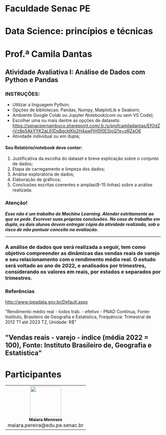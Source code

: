 # Faculdade Senac PE
# Data Science: princípios e técnicas
# Prof.ª Camila Dantas

## Atividade Avaliativa I: Análise de Dados com Python e Pandas

### INSTRUÇÕES:
- Utilizar a linguagem Python;
- Opções de bibliotecas: Pandas, Numpy, MatplotLib e Seaborn;
- Ambiente Google Colab ou Jupyter Notebook(com ou sem VS Code);
- Escolher uma ou mais dentre as opções de datasets:
    https://senacpernambuco.sharepoint.com/:b:/s/profcamiladantas/EfOdZrVz8p5AkYYK2aL61DsBgckIKb2H4awPjH5f0ESjoQ?e=oRZeO6
- Atividade individual ou em dupla;

#### Seu Relatório/notebook deve conter:

1. Justificativa da escolha do dataset e breve explicação sobre o conjunto de dados;
2. Etapa de carregamento e limpeza dos dados;
3. Análise exploratória de dados;
4. Elaboração de gráficos;
5. Conclusões escritas coerentes e amplas(8-15 linhas) sobre a análise realizada.

### Atenção!

***Esse não é um trabalho de Machine Learning. Atender estritamente ao que se pede. Escrever suas próprias conclusões.***
***No caso de trabalho em dupla, os dois alunos devem entregar cópia da atividade realizada, sob o risco de não pontuar conceito na avaliação.***

---
### A análise de dados que será realizada a seguir, tem como objetivo compreender as dinâmicas das vendas reais de varejo e seu relacionamento com o rendimento médio real. O estudo será voltado ao ano de 2022, e analisados por trimestres, considerando os valores em reais, por estados e separados por trimestres.


### Referências 
http://www.ipeadata.gov.br/Default.aspx

"Rendimento médio real - todos trab. - efetivo - PNAD Contínua, Fonte: Instituto, Brasileiro de Geografia e Estatística, Frequência: Trimestral de 2012 T1 até 2023 T2, Unidade: R$"

"Vendas reais - varejo - índice (média 2022 = 100), Fonte: Instituto Brasileiro de, Geografia e Estatística"
---
# Participantes
<table>
  <tr>
    <td align="center"><a href="https://github.com/wildestmaii"><img src="https://avatars.githubusercontent.com/u/52250674?v=4" width="100px;" alt=""/><br /><sub><b>Maiara Meneses</b></sub></a><br/>maiara.pereira@edu.pe.senac.br</td>
    

  </tr>